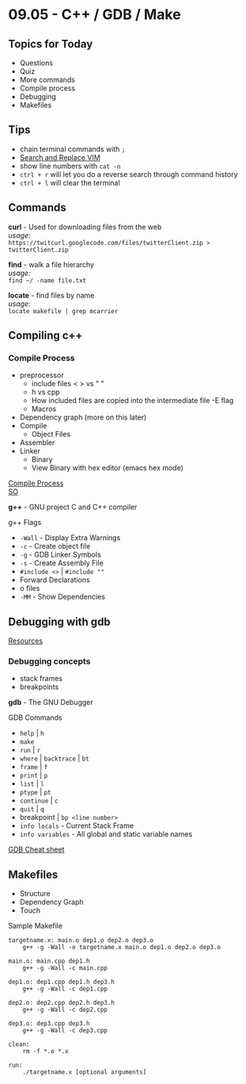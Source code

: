 # 09.05 - C++ / GDB / Make

## Topics for Today
* Questions
* Quiz
* More commands
* Compile process
* Debugging
* Makefiles

## Tips

* chain terminal commands with `;`
* [Search and Replace VIM](http://vim.wikia.com/wiki/Search_and_replace)
* show line numbers with `cat -n`
* `ctrl + r` will let you do a reverse search through command history
* `ctrl + l` will clear the terminal

## Commands

__curl__ - Used for downloading files from the web  
_usage:_   
`https://twitcurl.googlecode.com/files/twitterClient.zip > twitterClient.zip`

__find__ - walk a file hierarchy  
_usage:_  
`find ~/ -name file.txt`

__locate__ - find files by name  
_usage:_  
`locate makefile | grep mcarrier`

## Compiling c++
### Compile Process

* preprocessor
	* include files < > vs " " 
	* h vs cpp
	* How included files are copied into the intermediate file -E flag
	* Macros
* Dependency graph (more on this later)
* Compile
	* Object Files
* Assembler
* Linker
	* Binary
	* View Binary with hex editor (emacs hex mode)

[Compile Process](http://faculty.cs.niu.edu/~mcmahon/CS241/Notes/compile.html)  
[SO](http://stackoverflow.com/a/6264256/873559)

__g++__ - GNU project C and C++ compiler

g++ Flags

* `-Wall` - Display Extra Warnings
* `-c` - Create object file
* `-g` - GDB Linker Symbols
* `-s` - Create Assembly File
* `#include <>` | `#include ""`
* Forward Declarations
* o files
* `-MM` - Show Dependencies

## Debugging with gdb
[Resources](http://sourceware.org/gdb/onlinedocs/gdb/index.html#Top)

### Debugging concepts
* stack frames
* breakpoints

__gdb__ - The GNU Debugger  

GDB Commands

* `help` | `h`
* `make`
* `run` | `r`
* `where` | `backtrace` | `bt`
* `frame` | `f`
* `print` | `p`
* `list` | `l`
* `ptype` | `pt`
* `continue` | `c` 
* `quit` | `q`
* breakpoint | `bp <line number>`
* `info locals` - Current Stack Frame
* `info variables` - All global and static variable names

[GDB Cheat sheet](http://watts.cs.sonoma.edu/UsefulStuff/gdb-refcard.pdf)

## Makefiles

* Structure
* Dependency Graph
* Touch

Sample Makefile

```
targetname.x: main.o dep1.o dep2.o dep3.o
	g++ -g -Wall -o targetname.x main.o dep1.o dep2.o dep3.o
	
main.o: main.cpp dep1.h
	g++ -g -Wall -c main.cpp
	
dep1.o: dep1.cpp dep1.h dep3.h
	g++ -g -Wall -c dep1.cpp
	
dep2.o: dep2.cpp dep2.h dep3.h
	g++ -g -Wall -c dep2.cpp

dep3.o: dep3.cpp dep3.h
	g++ -g -Wall -c dep3.cpp
	
clean:
	rm -f *.o *.x
	
run:
	./targetname.x [optional arguments]

```